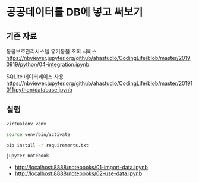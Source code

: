 # 공공데이터를 DB에 넣고 써보기

## 기존 자료

동물보호관리시스템 유기동물 조회 서비스
<https://nbviewer.jupyter.org/github/ahastudio/CodingLife/blob/master/20190919/python/04-integration.ipynb>

SQLite 데이터베이스 사용
<https://nbviewer.jupyter.org/github/ahastudio/CodingLife/blob/master/20191011/python/database.ipynb>

## 실행

```bash
virtualenv venv

source venv/bin/activate

pip install -r requirements.txt

jupyter notebook
```

- <http://localhost:8888/notebooks/01-import-data.ipynb>
- <http://localhost:8888/notebooks/02-use-data.ipynb>
